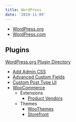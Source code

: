 ```yaml
---
title: WordPress
date: '2019-11-09'
---
```


- [WordPress.org](https://wordpress.org/)
- [WordPress.com](https://wordpress.com/)

## Plugins

[WordPress.org Plugin Directory](https://wordpress.org/plugins/)

- [Add Admin CSS](https://wordpress.org/plugins/add-admin-css/)
- [Advanced Custom Fields](https://wordpress.org/plugins/advanced-custom-fields/)
- [Custom Post Type UI](https://wordpress.org/plugins/custom-post-type-ui/)
- [WooCommerce](https://wordpress.org/plugins/woocommerce/)
  - Extensions
    - [Product Vendors](http://www.woothemes.com/products/product-vendors/)
  - Themes
    - [WooThemes](http://www.woothemes.com/product-category/themes/)
    - [Storefront](http://www.woothemes.com/storefront/)